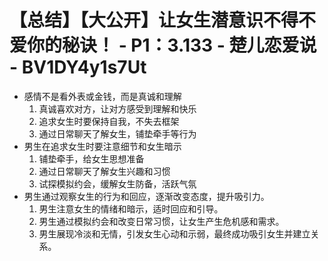 # 【总结】【大公开】让女生潜意识不得不爱你的秘诀！ - P1：3.133 - 楚儿恋爱说 - BV1DY4y1s7Ut

-   感情不是看外表或金钱，而是真诚和理解
    1.  真诚喜欢对方，让对方感受到理解和快乐
    2.  追求女生时要保持自我，不失去框架
    3.  通过日常聊天了解女生，铺垫牵手等行为
-   男生在追求女生时要注意细节和女生暗示
    1.  铺垫牵手，给女生思想准备
    2.  通过日常聊天了解女生兴趣和习惯
    3.  试探模拟约会，缓解女生防备，活跃气氛
-   男生通过观察女生的行为和回应，逐渐改变态度，提升吸引力。
    1.  男生注意女生的情绪和暗示，适时回应和引导。
    2.  男生通过模拟约会和改变日常习惯，让女生产生危机感和需求。
    3.  男生展现冷淡和无情，引发女生心动和示弱，最终成功吸引女生并建立关系。